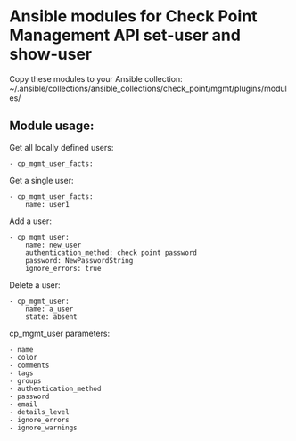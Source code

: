 # Ansible modules for Check Point Management API set-user and show-user

Copy these modules to your Ansible collection: ~/.ansible/collections/ansible_collections/check_point/mgmt/plugins/modules/

## Module usage:

Get all locally defined users:
```
- cp_mgmt_user_facts:
```

Get a single user:
```
- cp_mgmt_user_facts:
    name: user1
```

Add a user:
```
- cp_mgmt_user:
    name: new_user
    authentication_method: check point password
    password: NewPasswordString
    ignore_errors: true
```

Delete a user:
```
- cp_mgmt_user:
    name: a_user
    state: absent
```

cp_mgmt_user parameters:
```
- name
- color
- comments
- tags
- groups
- authentication_method
- password
- email
- details_level
- ignore_errors
- ignore_warnings
```



